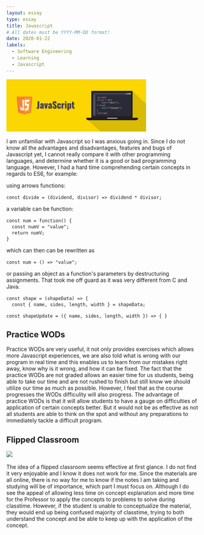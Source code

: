 ```yaml
---
layout: essay
type: essay
title: Javascript
# All dates must be YYYY-MM-DD format!
date: 2020-01-22
labels:
  - Software Engineering
  - Learning
  - Javascript
---
```


<img class="ui medium right floated rounded image" src="../images/javascript.png">

I am unfamiliar with Javascript so I was anxious going in. Since I do not know all the advantages and disadvantages, features and bugs of Javascript yet, I cannot really compare it with other programming languages, and determine whether it is a good or bad programming language. However, I had a hard time comprehending certain concepts in regards to ES6, for example:

using arrows functions:
```
const divide = (dividend, divisor) => dividend * divisor;
```

a variable can be function:

```
const num = function() {
  const numV = "value";
  return numV;
}
```
which can then can be rewritten as
```
const num = () => "value";
```

or passing an object as a function's parameters by destructuring assignments. That took me off guard as it was very different from C and Java. 
```
const shape = (shapeData) => {
  const { name, sides, length, width } = shapeData;
```

```
const shapeUpdate = ({ name, sides, length, width }) => { }
```
## Practice WODs
Practice WODs are very useful, it not only provides exercises which allows more Javascript experiences, we are also told what is wrong with our program in real time and this enables us to learn from our mistakes right away, know why is it wrong, and how it can be fixed. The fact that the practice WODs are not graded allows an easier time for us students, being able to take our time and are not rushed to finish but still know we should utilize our time as much as possible. However, I feel that as the course progresses the WODs difficulity will also progress. The advantage of practice WODs is that it will allow students to have a gauge on difficulties of application of certain concepts better. But it would not be as effective as not all students are able to think on the spot and without any preparations to immediately tackle a difficult program.


## Flipped Classroom
<img class="ui image" src="{{ site.baseurl }}/images/flipped.jpg">

The idea of a flipped classroom seems effective at first glance. I do not find it very enjoyable and I know it does not work for me. Since the materials are all online, there is no way for me to know if the notes I am taking and studying will be of importance, which part I must focus on. Although I do see the appeal of allowing less time on concept explanation and more time for the Professor to apply the concepts to problems to solve during classtime. However, if the student is unable to conceptualize the material, they would end up being confused majority of classtime, trying to both understand the concept and be able to keep up with the application of the concept.

